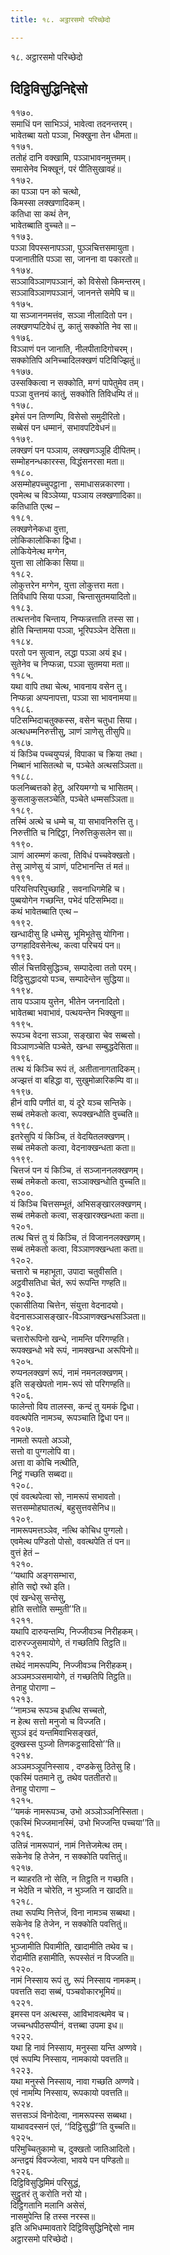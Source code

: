 ```yaml
---
title: १८. अट्ठारसमो परिच्छेदो

---
```

१८. अट्ठारसमो परिच्छेदो  


## दिट्ठिविसुद्धिनिद्देसो

११७०.  
समाधिं पन साभिञ्ञं, भावेत्वा तदनन्तरम्।  
भावेतब्बा यतो पञ्ञा, भिक्खुना तेन धीमता॥  
११७१.  
ततोहं दानि वक्खामि, पञ्ञाभावनमुत्तमम्।  
समासेनेव भिक्खूनं, परं पीतिसुखावहं॥  
११७२.  
का पञ्ञा पन को चत्थो,  
किमस्सा लक्खणादिकम्।  
कतिधा सा कथं तेन,  
भावेतब्बाति वुच्चते॥ –  
११७३.  
पञ्ञा विपस्सनापञ्ञा, पुञ्ञचित्तसमायुता।  
पजानातीति पञ्ञा सा, जानना वा पकारतो॥  
११७४.  
सञ्ञाविञ्ञाणपञ्ञानं, को विसेसो किमन्तरम्।  
सञ्ञाविञ्ञाणपञ्ञानं, जाननत्ते समेपि च॥  
११७५.  
या सञ्जाननमत्तंव, सञ्ञा नीलादितो पन।  
लक्खणप्पटिवेधं तु, कातुं सक्कोति नेव सा॥  
११७६.  
विञ्ञाणं पन जानाति, नीलपीतादिगोचरम्।  
सक्कोतिपि अनिच्चादिलक्खणं पटिविज्झितुं॥  
११७७.  
उस्सक्कित्वा न सक्कोति, मग्गं पापेतुमेव तम्।  
पञ्ञा वुत्तनयं कातुं, सक्कोति तिविधम्पि तं॥  
११७८.  
इमेसं पन तिण्णम्पि, विसेसो समुदीरितो।  
सब्बेसं पन धम्मानं, सभावपटिवेधनं॥  
११७९.  
लक्खणं पन पञ्ञाय, लक्खणञ्ञूहि दीपितम्।  
सम्मोहनन्धकारस्स, विद्धंसनरसा मता॥  
११८०.  
असम्मोहपच्चुपट्ठाना , समाधासन्नकारणा।  
एवमेत्थ च विञ्ञेय्या, पञ्ञाय लक्खणादिका॥  
कतिधाति एत्थ –  
११८१.  
लक्खणेनेकधा वुत्ता,  
लोकिकालोकिका द्विधा।  
लोकियेनेत्थ मग्गेन,  
युत्ता सा लोकिका सिया॥  
११८२.  
लोकुत्तरेन मग्गेन, युत्ता लोकुत्तरा मता।  
तिविधापि सिया पञ्ञा, चिन्तासुतमयादितो॥  
११८३.  
तत्थत्तनोव चिन्ताय, निप्फन्नत्ताति तस्स सा।  
होति चिन्तामया पञ्ञा, भूरिपञ्ञेन देसिता॥  
११८४.  
परतो पन सुत्वान, लद्धा पञ्ञा अयं इध।  
सुतेनेव च निप्फन्ना, पञ्ञा सुतमया मता॥  
११८५.  
यथा वापि तथा चेत्थ, भावनाय वसेन तु।  
निप्फन्ना अप्पनापत्ता, पञ्ञा सा भावनामया॥  
११८६.  
पटिसम्भिदाचतुक्कस्स, वसेन चतुधा सिया।  
अत्थधम्मनिरुत्तीसु, ञाणं ञाणेसु तीसुपि॥  
११८७.  
यं किञ्चि पच्चयुप्पन्नं, विपाका च क्रिया तथा।  
निब्बानं भासितत्थो च, पञ्चेते अत्थसञ्ञिता॥  
११८८.  
फलनिब्बत्तको हेतु, अरियमग्गो च भासितम्।  
कुसलाकुसलञ्चेति, पञ्चेते धम्मसञ्ञिता॥  
११८९.  
तस्मिं अत्थे च धम्मे च, या सभावनिरुत्ति तु।  
निरुत्तीति च निद्दिट्ठा, निरुत्तिकुसलेन सा॥  
११९०.  
ञाणं आरम्मणं कत्वा, तिविधं पच्चवेक्खतो।  
तेसु ञाणेसु यं ञाणं, पटिभानन्ति तं मतं॥  
११९१.  
परियत्तिपरिपुच्छाहि , सवनाधिगमेहि च।  
पुब्बयोगेन गच्छन्ति, पभेदं पटिसम्भिदा॥  
कथं भावेतब्बाति एत्थ –  
११९२.  
खन्धादीसु हि धम्मेसु, भूमिभूतेसु योगिना।  
उग्गहादिवसेनेत्थ, कत्वा परिचयं पन॥  
११९३.  
सीलं चित्तविसुद्धिञ्च, सम्पादेत्वा ततो परम्।  
दिट्ठिसुद्धादयो पञ्च, सम्पादेन्तेन सुद्धिया॥  
११९४.  
ताय पञ्ञाय युत्तेन, भीतेन जननादितो।  
भावेतब्बा भवाभावं, पत्थयन्तेन भिक्खुना॥  
११९५.  
रूपञ्च वेदना सञ्ञा, सङ्खारा चेव सब्बसो।  
विञ्ञाणञ्चेति पञ्चेते, खन्धा सम्बुद्धदेसिता॥  
११९६.  
तत्थ यं किञ्चि रूपं तं, अतीतानागतादिकम्।  
अज्झत्तं वा बहिद्धा वा, सुखुमोळारिकम्पि वा॥  
११९७.  
हीनं वापि पणीतं वा, यं दूरे यञ्च सन्तिके।  
सब्बं तमेकतो कत्वा, रूपक्खन्धोति वुच्चति॥  
११९८.  
इतरेसुपि यं किञ्चि, तं वेदयितलक्खणम्।  
सब्बं तमेकतो कत्वा, वेदनाक्खन्धता कता॥  
११९९.  
चित्तजं पन यं किञ्चि, तं सञ्जाननलक्खणम्।  
सब्बं तमेकतो कत्वा, सञ्ञाक्खन्धोति वुच्चति॥  
१२००.  
यं किञ्चि चित्तसम्भूतं, अभिसङ्खारलक्खणम्।  
सब्बं तमेकतो कत्वा, सङ्खारक्खन्धता कता॥  
१२०१.  
तत्थ चित्तं तु यं किञ्चि, तं विजाननलक्खणम्।  
सब्बं तमेकतो कत्वा, विञ्ञाणक्खन्धता कता॥  
१२०२.  
चत्तारो च महाभूता, उपादा चतुवीसति।  
अट्ठवीसतिधा चेतं, रूपं रूपन्ति गण्हति॥  
१२०३.  
एकासीतिया चित्तेन, संयुत्ता वेदनादयो।  
वेदनासञ्ञासङ्खार-विञ्ञाणक्खन्धसञ्ञिता॥  
१२०४.  
चत्तारोरूपिनो खन्धे, नामन्ति परिगण्हति।  
रूपक्खन्धो भवे रूपं, नामक्खन्धा अरूपिनो॥  
१२०५.  
रुप्पनलक्खणं रूपं, नामं नमनलक्खणम्।  
इति सङ्खेपतो नाम-रूपं सो परिगण्हति॥  
१२०६.  
फालेन्तो विय तालस्स, कन्दं तु यमकं द्विधा।  
ववत्थपेति नामञ्च, रूपञ्चाति द्विधा पन॥  
१२०७.  
नामतो रूपतो अञ्ञो,  
सत्तो वा पुग्गलोपि वा।  
अत्ता वा कोचि नत्थीति,  
निट्ठं गच्छति सब्बदा॥  
१२०८.  
एवं ववत्थपेत्वा सो, नामरूपं सभावतो।  
सत्तसम्मोहघातत्थं, बहुसुत्तवसेनिध॥  
१२०९.  
नामरूपमत्तञ्ञेव, नत्थि कोचिध पुग्गलो।  
एवमेत्थ पण्डितो पोसो, ववत्थपेति तं पन॥  
वुत्तं हेतं –  
१२१०.  
‘‘यथापि अङ्गसम्भारा,  
होति सद्दो रथो इति।  
एवं खन्धेसु सन्तेसु,  
होति सत्तोति सम्मुती’’ति॥  
१२११.  
यथापि दारुयन्तम्पि, निज्जीवञ्च निरीहकम्।  
दारुरज्जुसमायोगे, तं गच्छतिपि तिट्ठति॥  
१२१२.  
तथेदं नामरूपम्पि, निज्जीवञ्च निरीहकम्।  
अञ्ञमञ्ञसमायोगे, तं गच्छतिपि तिट्ठति॥  
तेनाहु पोराणा –  
१२१३.  
‘‘नामञ्च रूपञ्च इधत्थि सच्चतो,  
न हेत्थ सत्तो मनुजो च विज्जति।  
सुञ्ञं इदं यन्तमिवाभिसङ्खतं,  
दुक्खस्स पुञ्जो तिणकट्ठसादिसो’’ति॥  
१२१४.  
अञ्ञमञ्ञूपनिस्साय , दण्डकेसु ठितेसु हि।  
एकस्मिं पतमाने तु, तथेव पततीतरो॥  
तेनाहु पोराणा –  
१२१५.  
‘‘यमकं नामरूपञ्च, उभो अञ्ञोञ्ञनिस्सिता।  
एकस्मिं भिज्जमानस्मिं, उभो भिज्जन्ति पच्चया’’ति॥  
१२१६.  
उतिन्नं नामरूपानं, नामं नित्तेजमेत्थ तम्।  
सकेनेव हि तेजेन, न सक्कोति पवत्तितुं॥  
१२१७.  
न ब्याहरति नो सेति, न तिट्ठति न गच्छति।  
न भेदेति न चोरेति, न भुञ्जति न खादति॥  
१२१८.  
तथा रूपम्पि नित्तेजं, विना नामञ्च सब्बथा।  
सकेनेव हि तेजेन, न सक्कोति पवत्तितुं॥  
१२१९.  
भुञ्जामीति पिवामीति, खादामीति तथेव च।  
रोदामीति हसामीति, रूपस्सेतं न विज्जति॥  
१२२०.  
नामं निस्साय रूपं तु, रूपं निस्साय नामकम्।  
पवत्तति सदा सब्बं, पञ्चवोकारभूमियं॥  
१२२१.  
इमस्स पन अत्थस्स, आविभावत्थमेव च।  
जच्चन्धपीठसप्पीनं, वत्तब्बा उपमा इध॥  
१२२२.  
यथा हि नावं निस्साय, मनुस्सा यन्ति अण्णवे।  
एवं रूपम्पि निस्साय, नामकायो पवत्तति॥  
१२२३.  
यथा मनुस्से निस्साय, नावा गच्छति अण्णवे।  
एवं नामम्पि निस्साय, रूपकायो पवत्तति॥  
१२२४.  
सत्तसञ्ञं विनोदेत्वा, नामरूपस्स सब्बथा।  
याथावदस्सनं एतं, ‘‘दिट्ठिसुद्धी’’ति वुच्चति॥  
१२२५.  
परिमुच्चितुकामो च, दुक्खतो जातिआदितो।  
अन्तद्वयं विवज्जेत्वा, भावये पन पण्डितो॥  
१२२६.  
दिट्ठिविसुद्धिमिमं परिसुद्धं,  
सुट्ठुतरं तु करोति नरो यो।  
दिट्ठिगतानि मलानि असेसं,  
नासमुपेन्ति हि तस्स नरस्स॥  
इति अभिधम्मावतारे दिट्ठिविसुद्धिनिद्देसो नाम  
अट्ठारसमो परिच्छेदो।  